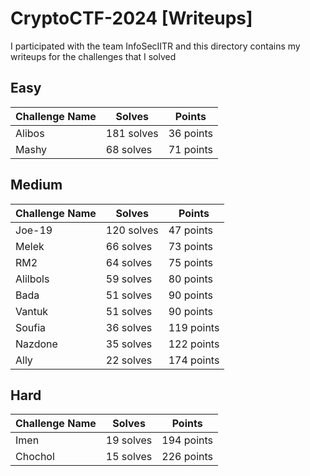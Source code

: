 # CryptoCTF-2024 [Writeups]
I participated with the team InfoSecIITR and this directory contains my writeups for the challenges that I solved

## Easy

| Challenge Name   | Solves   | Points | 
|------------|------------|------------|
| Alibos | 181 solves | 36 points | 
| Mashy | 68 solves | 71 points |

## Medium

| Challenge Name   | Solves   | Points | 
|------------|------------|------------|
| Joe-19 | 120 solves | 47 points | 
| Melek | 66 solves | 73 points |
| RM2 | 64 solves | 75 points |
| Alilbols | 59 solves | 80 points | 
| Bada | 51 solves | 90 points |
| Vantuk | 51 solves | 90 points |
| Soufia | 36 solves | 119 points |
| Nazdone | 35 solves | 122 points |
| Ally | 22 solves | 174 points |

## Hard

| Challenge Name   | Solves   | Points | 
|------------|------------|------------|
| Imen | 19 solves | 194 points | 
| Chochol | 15 solves | 226 points |